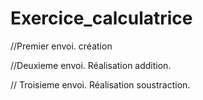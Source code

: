 # Exercice_calculatrice
//Premier envoi.
 création

 //Deuxieme envoi.
 Réalisation addition.


 // Troisieme envoi.
 Réalisation soustraction.